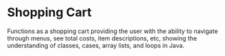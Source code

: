 # Shopping Cart
 
 Functions as a shopping cart providing the user with the ability to navigate through menus, see total costs, item descriptions, etc, showing the understanding of classes, cases, array lists, and loops in Java.
